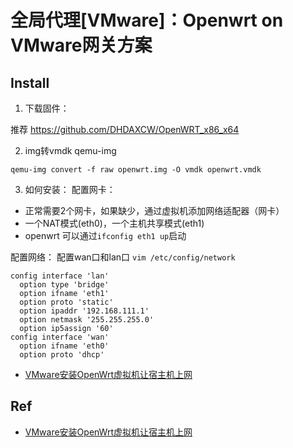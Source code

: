 # 全局代理[VMware]：Openwrt on VMware网关方案

## Install

1. 下载固件：

推荐 https://github.com/DHDAXCW/OpenWRT_x86_x64

2. img转vmdk
qemu-img
```
qemu-img convert -f raw openwrt.img -O vmdk openwrt.vmdk
```

3. 如何安装：
配置网卡：  
- 正常需要2个网卡，如果缺少，通过虚拟机添加网络适配器（网卡）    
- 一个NAT模式(eth0)，一个主机共享模式(eth1)
- openwrt 可以通过`ifconfig eth1 up`启动

配置网络：
配置wan口和lan口 `vim /etc/config/network`
```
config interface 'lan'
  option type 'bridge'
  option ifname 'eth1'
  option proto 'static'
  option ipaddr '192.168.111.1'
  option netmask '255.255.255.0'
  option ip5assign '60'
config interface 'wan'
  option ifname 'eth0'
  option proto 'dhcp'
```

- [VMware安装OpenWrt虚拟机让宿主机上网](https://blog.yqxpro.com/2019/10/04/VMware%E5%AE%89%E8%A3%85OpenWrt%E8%99%9A%E6%8B%9F%E6%9C%BA%E8%AE%A9%E5%AE%BF%E4%B8%BB%E6%9C%BA%E4%B8%8A%E7%BD%91/)



## Ref
- [VMware安装OpenWrt虚拟机让宿主机上网](https://blog.yqxpro.com/2019/10/04/VMware%E5%AE%89%E8%A3%85OpenWrt%E8%99%9A%E6%8B%9F%E6%9C%BA%E8%AE%A9%E5%AE%BF%E4%B8%BB%E6%9C%BA%E4%B8%8A%E7%BD%91/)
